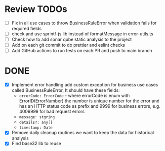 # Review TODOs

- [ ] Fix in all use cases to throw BusinessRuleError when validation fails for required fields
- [ ] check and use sprintf-js lib instead of formatMessage in error-utils.ts 
- [ ] Check how to add sonar qube static analysis to the project
- [ ] Add on each git commit to do prettier and eslint checks
- [ ] Add GitHub actions to run tests on each PR and push to main branch

# DONE
- [x] Implement error handling add custom exception for business use cases called BusinessRuleError, It should have these fields:
    - `errorCode: ErrorCode` - where errorCode is enum with ErrorID(ErrorNumber) the number is unique number for the error and has an HTTP status code as prefix and 9999 for business errors, e.g. 4009999 for bad request errors
    - `message: stgring`
    - `details?: any[]`
    - `timestamp: Date`
- [x] Remove daily cleanup routines we want to keep the data for historical analysis
- [x] Find base32 lib to reuse
